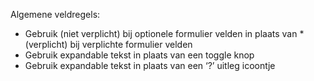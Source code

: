 Algemene veldregels:

- Gebruik (niet verplicht) bij optionele formulier velden in plaats van \* (verplicht) bij verplichte formulier velden
- Gebruik expandable tekst in plaats van een toggle knop
- Gebruik expandable tekst in plaats van een ‘?’ uitleg icoontje
